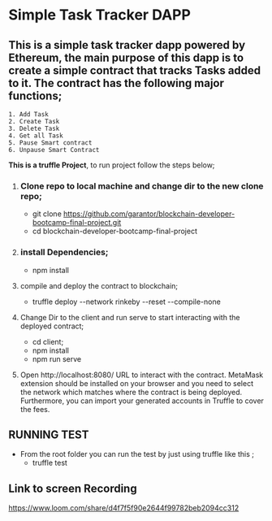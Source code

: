 # Simple Task Tracker DAPP

## This is a simple task tracker dapp powered by Ethereum, the main purpose of this dapp is to create a simple contract that tracks Tasks added to it. The contract has the following major functions;
    1. Add Task
    2. Create Task
    3. Delete Task
    4. Get all Task
    5. Pause Smart contract
    6. Unpause Smart Contract

**This is a truffle Project**, to run project follow the steps below;

1. ### Clone repo to local machine and change dir to the new clone repo;

    - git clone https://github.com/garantor/blockchain-developer-bootcamp-final-project.git
    - cd blockchain-developer-bootcamp-final-project

2. ### install Dependencies;
    - npm install

3. compile and deploy the contract to blockchain;
    - truffle deploy --network rinkeby --reset --compile-none

4. Change Dir to the client and run serve to start interacting with the deployed contract;
    - cd client;
    - npm install
    - npm run serve

5. Open http://localhost:8080/ URL to interact with the contract. MetaMask extension should be installed on your browser and you need to select the network which matches where the contract is being deployed. Furthermore, you can import your generated accounts in Truffle to cover the fees.


## RUNNING TEST
- From the root folder you can run the test by just using truffle like this ;
    - truffle test

## Link to screen Recording
 https://www.loom.com/share/d4f7f5f90e2644f99782beb2094cc312